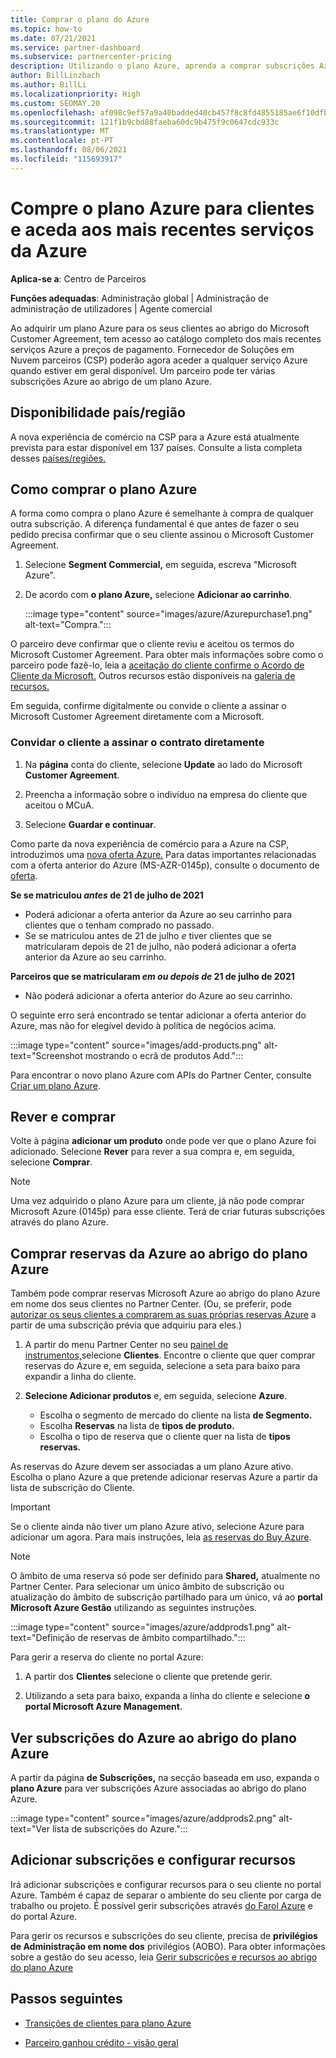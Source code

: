 ```yaml
---
title: Comprar o plano do Azure
ms.topic: how-to
ms.date: 07/21/2021
ms.service: partner-dashboard
ms.subservice: partnercenter-pricing
description: Utilizando o plano Azure, aprenda a comprar subscrições Azure individuais ou múltiplas, reservas Azure, para configurar recursos e para visualizar ou adicionar subscrições.
author: BillLinzbach
ms.author: BillLi
ms.localizationpriority: High
ms.custom: SEOMAY.20
ms.openlocfilehash: af098c9ef57a9a40badded40cb457f8c8fd4855185ae6f10dfb71e51689994ea
ms.sourcegitcommit: 121f1b9cbd88faeba60dc9b475f9c0647cdc933c
ms.translationtype: MT
ms.contentlocale: pt-PT
ms.lasthandoff: 08/06/2021
ms.locfileid: "115693917"
---
```

# <a name="purchase-the-azure-plan-for-customers-and-access-the-latest-azure-services"></a>Compre o plano Azure para clientes e aceda aos mais recentes serviços da Azure

**Aplica-se a**: Centro de Parceiros 

**Funções adequadas**: Administração global | Administração de administração de utilizadores | Agente comercial

Ao adquirir um plano Azure para os seus clientes ao abrigo do Microsoft Customer Agreement, tem acesso ao catálogo completo dos mais recentes serviços Azure a preços de pagamento. Fornecedor de Soluções em Nuvem parceiros (CSP) poderão agora aceder a qualquer serviço Azure quando estiver em geral disponível. Um parceiro pode ter várias subscrições Azure ao abrigo de um plano Azure. 

## <a name="countryregion-availability"></a>Disponibilidade país/região

A nova experiência de comércio na CSP para a Azure está atualmente prevista para estar disponível em 137 países. Consulte a lista completa desses [países/regiões.](https://query.prod.cms.rt.microsoft.com/cms/api/am/binary/RE3QN0x) 

## <a name="how-to-purchase-azure-plan"></a>Como comprar o plano Azure

A forma como compra o plano Azure é semelhante à compra de qualquer outra subscrição. A diferença fundamental é que antes de fazer o seu pedido precisa confirmar que o seu cliente assinou o Microsoft Customer Agreement.

1. Selecione **Segment Commercial,** em seguida, escreva "Microsoft Azure".
2. De acordo com **o plano Azure,** selecione **Adicionar ao carrinho**.

   :::image type="content" source="images/azure/Azurepurchase1.png" alt-text="Compra.":::

O parceiro deve confirmar que o cliente reviu e aceitou os termos do Microsoft Customer Agreement. Para obter mais informações sobre como o parceiro pode fazê-lo, leia a [aceitação do cliente confirme o Acordo de Cliente da Microsoft.](./confirm-customer-agreement.md) Outros recursos estão disponíveis na [galeria de recursos.](https://partner.microsoft.com/resources/collection/Microsoft-Customer-Agreement-in-the-CSP-program#/)

Em seguida, confirme digitalmente ou convide o cliente a assinar o Microsoft Customer Agreement diretamente com a Microsoft. 

### <a name="to-invite-the-customer-to-sign-the-agreement-directly"></a>Convidar o cliente a assinar o contrato diretamente 

1. Na **página** conta do cliente, selecione **Update** ao lado do Microsoft **Customer Agreement**.

2. Preencha a informação sobre o indivíduo na empresa do cliente que aceitou o MCuA.

3. Selecione **Guardar e continuar**.  

Como parte da nova experiência de comércio para a Azure na CSP, introduzimos uma [nova oferta Azure.](./azure-plan-lp.md) Para datas importantes relacionadas com a oferta anterior do Azure (MS-AZR-0145p), consulte o documento de [oferta](https://go.microsoft.com/fwlink/p/?linkid=2164140).

**Se se matriculou *antes* de 21 de julho de 2021**
- Poderá adicionar a oferta anterior da Azure ao seu carrinho para clientes que o tenham comprado no passado.
- Se se matriculou antes de 21 de julho *e* tiver clientes que se matricularam depois de 21 de julho, não poderá adicionar a oferta anterior da Azure ao seu carrinho.

**Parceiros que se matricularam *em ou depois de* 21 de julho de 2021**
- Não poderá adicionar a oferta anterior do Azure ao seu carrinho.

O seguinte erro será encontrado se tentar adicionar a oferta anterior do Azure, mas não for elegível devido à política de negócios acima. 

:::image type="content" source="images/add-products.png" alt-text="Screenshot mostrando o ecrã de produtos Add.":::

Para encontrar o novo plano Azure com APIs do Partner Center, consulte [Criar um plano Azure](/partner-center/develop/create-azure-plan#get-the-catalog-item-for-azure-plan).

## <a name="review-and-buy"></a>Rever e comprar

Volte à página **adicionar um produto** onde pode ver que o plano Azure foi adicionado. Selecione **Rever** para rever a sua compra e, em seguida, selecione **Comprar**. 

> [!NOTE]
> Uma vez adquirido o plano Azure para um cliente, já não pode comprar Microsoft Azure (0145p) para esse cliente. Terá de criar futuras subscrições através do plano Azure.

## <a name="purchase-azure-reservations-under-the-azure-plan"></a>Comprar reservas da Azure ao abrigo do plano Azure 
  
Também pode comprar reservas Microsoft Azure ao abrigo do plano Azure em nome dos seus clientes no Partner Center. (Ou, se preferir, pode [autorizar os seus clientes a comprarem as suas próprias reservas Azure](give-customers-permission.md) a partir de uma subscrição prévia que adquiriu para eles.)

1. A partir do menu Partner Center no seu [painel de instrumentos,](https://partner.microsoft.com/dashboard/)selecione **Clientes**. Encontre o cliente que quer comprar reservas do Azure e, em seguida, selecione a seta para baixo para expandir a linha do cliente.

2. **Selecione Adicionar produtos** e, em seguida, selecione **Azure**. 

   - Escolha o segmento de mercado do cliente na lista **de Segmento.**
   - Escolha **Reservas** na lista de **tipos de produto.**
   - Escolha o tipo de reserva que o cliente quer na lista de **tipos reservas.**

As reservas do Azure devem ser associadas a um plano Azure ativo. Escolha o plano Azure a que pretende adicionar reservas Azure a partir da lista de subscrição do Cliente. 

> [!IMPORTANT] 
> Se o cliente ainda não tiver um plano Azure ativo, selecione Azure para adicionar um agora. Para mais instruções, leia [as reservas do Buy Azure](azure-reservations-buying.md#purchase-azure-reservations).

> [!NOTE]
> O âmbito de uma reserva só pode ser definido para **Shared,** atualmente no Partner Center. Para selecionar um único âmbito de subscrição ou atualização do âmbito de subscrição partilhado para um único, vá ao **portal Microsoft Azure Gestão** utilizando as seguintes instruções. 

:::image type="content" source="images/azure/addprods1.png" alt-text="Definição de reservas de âmbito compartilhado.":::

Para gerir a reserva do cliente no portal Azure: 

1. A partir dos **Clientes** selecione o cliente que pretende gerir. 

2. Utilizando a seta para baixo, expanda a linha do cliente e selecione **o portal Microsoft Azure Management**.  
 
## <a name="view-azure-subscriptions-under-the-azure-plan"></a>Ver subscrições do Azure ao abrigo do plano Azure

A partir da página **de Subscrições,** na secção baseada em uso, expanda o **plano Azure** para ver subscrições Azure associadas ao abrigo do plano Azure.

:::image type="content" source="images/azure/addprods2.png" alt-text="Ver lista de subscrições do Azure."::: 

## <a name="add-subscriptions-and-configure-resources"></a>Adicionar subscrições e configurar recursos

Irá adicionar subscrições e configurar recursos para o seu cliente no portal Azure. Também é capaz de separar o ambiente do seu cliente por carga de trabalho ou projeto. É possível gerir subscrições através [do Farol Azure](https://azure.microsoft.com/services/azure-lighthouse/) e do portal Azure. 

Para gerir os recursos e subscrições do seu cliente, precisa de **privilégios de Administração em nome dos** privilégios (AOBO). Para obter informações sobre a gestão do seu acesso, leia [Gerir subscrições e recursos ao abrigo do plano Azure](azure-plan-manage.md)

## <a name="next-steps"></a>Passos seguintes

- [Transições de clientes para plano Azure](azure-plan-transition.md)

- [Parceiro ganhou crédito - visão geral](partner-earned-credit.md)
